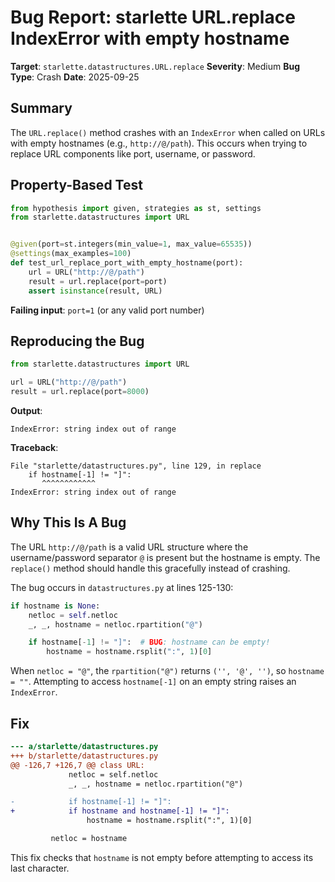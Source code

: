 # Bug Report: starlette URL.replace IndexError with empty hostname

**Target**: `starlette.datastructures.URL.replace`
**Severity**: Medium
**Bug Type**: Crash
**Date**: 2025-09-25

## Summary

The `URL.replace()` method crashes with an `IndexError` when called on URLs with empty hostnames (e.g., `http://@/path`). This occurs when trying to replace URL components like port, username, or password.

## Property-Based Test

```python
from hypothesis import given, strategies as st, settings
from starlette.datastructures import URL


@given(port=st.integers(min_value=1, max_value=65535))
@settings(max_examples=100)
def test_url_replace_port_with_empty_hostname(port):
    url = URL("http://@/path")
    result = url.replace(port=port)
    assert isinstance(result, URL)
```

**Failing input**: `port=1` (or any valid port number)

## Reproducing the Bug

```python
from starlette.datastructures import URL

url = URL("http://@/path")
result = url.replace(port=8000)
```

**Output**:
```
IndexError: string index out of range
```

**Traceback**:
```
File "starlette/datastructures.py", line 129, in replace
    if hostname[-1] != "]":
       ^^^^^^^^^^^^
IndexError: string index out of range
```

## Why This Is A Bug

The URL `http://@/path` is a valid URL structure where the username/password separator `@` is present but the hostname is empty. The `replace()` method should handle this gracefully instead of crashing.

The bug occurs in `datastructures.py` at lines 125-130:

```python
if hostname is None:
    netloc = self.netloc
    _, _, hostname = netloc.rpartition("@")

    if hostname[-1] != "]":  # BUG: hostname can be empty!
        hostname = hostname.rsplit(":", 1)[0]
```

When `netloc = "@"`, the `rpartition("@")` returns `('', '@', '')`, so `hostname = ""`. Attempting to access `hostname[-1]` on an empty string raises an `IndexError`.

## Fix

```diff
--- a/starlette/datastructures.py
+++ b/starlette/datastructures.py
@@ -126,7 +126,7 @@ class URL:
             netloc = self.netloc
             _, _, hostname = netloc.rpartition("@")

-            if hostname[-1] != "]":
+            if hostname and hostname[-1] != "]":
                 hostname = hostname.rsplit(":", 1)[0]

         netloc = hostname
```

This fix checks that `hostname` is not empty before attempting to access its last character.